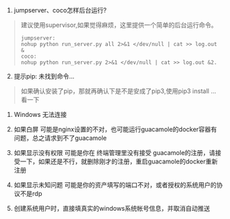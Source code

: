 1. jumpserver、coco怎样后台运行?

> 建议使用supervisor,如果觉得麻烦，这里提供一个简单的后台运行命令。
>
> ```
> jumpserver:
> nohup python run_server.py all 2>&1 </dev/null | cat >> log.out &
> coco:
> nohup python run_server.py 2>&1 </dev/null | cat >> log.out &2.
> ```

2. 提示pip: 未找到命令...

> 如果确认安装了pip，那就再确认下是不是安成了pip3,使用pip3 install ... 看一下

1. Windows 无法连接

2. 如果白屏 可能是nginx设置的不对，也可能运行guacamole的docker容器有问题，总之请求到不了guacamole

3. 如果显示没有权限 可能是你在 终端管理里没有接受 guacamole的注册，请接受一下，如果还是不行，就删除刚才的注册，重启guacamole的docker重新注册
4. 如果显示未知问题 可能是你的资产填写的端口不对，或者授权的系统用户的协议不是rdp
5. 创建系统用户时，直接填真实的windows系统帐号信息，并取消自动推送



